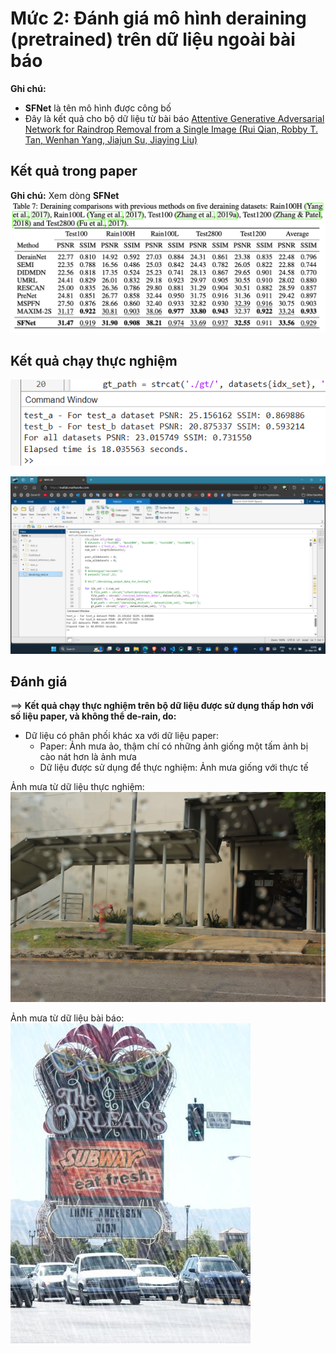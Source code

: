 # Mức 2: Đánh giá mô hình deraining (pretrained) trên dữ liệu ngoài bài báo
**Ghi chú:** 
- **SFNet** là tên mô hình được công bố
- Đây là kết quả cho bộ dữ liệu từ bài báo [Attentive Generative Adversarial Network for Raindrop Removal from a Single Image (Rui Qian, Robby T. Tan, Wenhan Yang, Jiajun Su, Jiaying Liu)](https://arxiv.org/pdf/1711.10098)

## Kết quả trong paper
**Ghi chú:** Xem dòng **SFNet**
![](../../muc_1/images/deraining_paper_results.png)

## Kết quả chạy thực nghiệm
![](../dataset%201%20-%20Rui%20Qian%20et%20al%20DeRaindrop%20(CVPR2018)/images/deraining_eval_muc_2.1_zoom_in.png)

![](../dataset%201%20-%20Rui%20Qian%20et%20al%20DeRaindrop%20(CVPR2018)/images/deraining_eval_muc_2.1.png)

## Đánh giá
$\implies$ **Kết quả chạy thực nghiệm trên bộ dữ liệu được sử dụng thấp hơn với số liệu paper, và không thể de-rain, do:**

- Dữ liệu có phân phối khác xa với dữ liệu paper:
    - Paper: Ảnh mưa ảo, thậm chí có những ảnh giống một tấm ảnh bị cào nát hơn là ảnh mưa
    - Dữ liệu được sử dụng để thực nghiệm: Ảnh mưa giống với thực tế

Ảnh mưa từ dữ liệu thực nghiệm:
![](./images/real_data_21.png)

Ảnh mưa từ dữ liệu bài báo:
![](./images/rrain13k_10014.jpg)

